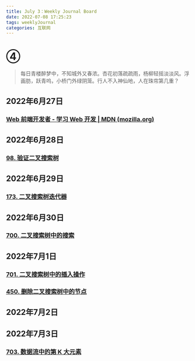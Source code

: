 ```yaml
---
title: July 3：Weekly Journal Board
date: 2022-07-08 17:25:23
tags: weeklyJournal
categories: 互联网
---
```


# ④

> 每日青楼醉梦中，不知城外又春浓。杏花初落疏疏雨，杨柳轻摇淡淡风。浮画肪，跃青呜，小桥门外绿阴笼。行人不入神仙地，人在珠帘第几重？

## 2022年6月27日

### [Web 前端开发者 - 学习 Web 开发 | MDN (mozilla.org)](https://developer.mozilla.org/zh-CN/docs/Learn/Front-end_web_developer)

## 2022年6月28日

### [98. 验证二叉搜索树](https://leetcode.cn/problems/validate-binary-search-tree/)

## 2022年6月29日

### [173. 二叉搜索树迭代器](https://leetcode.cn/problems/binary-search-tree-iterator/)

## 2022年6月30日

### [700. 二叉搜索树中的搜索](https://leetcode.cn/problems/search-in-a-binary-search-tree/)

## 2022年7月1日

### [701. 二叉搜索树中的插入操作](https://leetcode.cn/problems/insert-into-a-binary-search-tree/)
### [450. 删除二叉搜索树中的节点](https://leetcode.cn/problems/delete-node-in-a-bst/)

## 2022年7月2日



## 2022年7月3日

### [703. 数据流中的第 K 大元素](https://leetcode.cn/problems/kth-largest-element-in-a-stream/)

